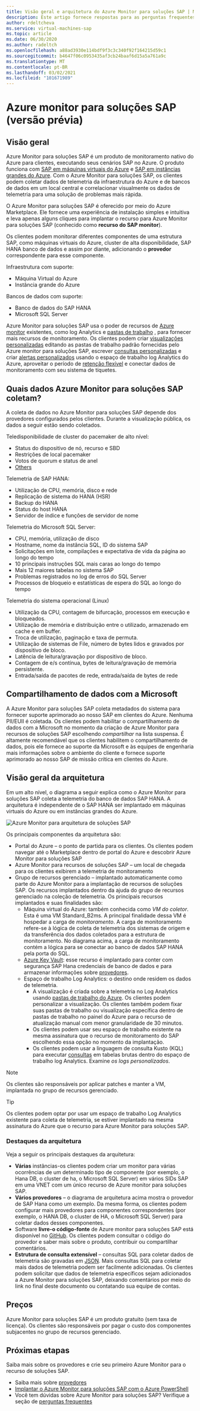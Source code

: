 ```yaml
---
title: Visão geral e arquitetura do Azure Monitor para soluções SAP | Microsoft Docs
description: Este artigo fornece respostas para as perguntas frequentes sobre o Azure monitor para soluções SAP
author: rdeltcheva
ms.service: virtual-machines-sap
ms.topic: article
ms.date: 06/30/2020
ms.author: radeltch
ms.openlocfilehash: a88ad3930e114bdf9f3c3c340f92f164215d59c1
ms.sourcegitcommit: b4647f06c0953435af3cb24baaf6d15a5a761a9c
ms.translationtype: MT
ms.contentlocale: pt-BR
ms.lasthandoff: 03/02/2021
ms.locfileid: "101671989"
---
```

# <a name="azure-monitor-for-sap-solutions-preview"></a>Azure monitor para soluções SAP (versão prévia)

## <a name="overview"></a>Visão geral

Azure Monitor para soluções SAP é um produto de monitoramento nativo do Azure para clientes, executando seus cenários SAP no Azure. O produto funciona com [SAP em máquinas virtuais do Azure](./hana-get-started.md) e [SAP em instâncias grandes do Azure](./hana-overview-architecture.md).
Com o Azure Monitor para soluções SAP, os clientes podem coletar dados de telemetria da infraestrutura do Azure e de bancos de dados em um local central e correlacionar visualmente os dados de telemetria para uma solução de problemas mais rápida.

O Azure Monitor para soluções SAP é oferecido por meio do Azure Marketplace. Ele fornece uma experiência de instalação simples e intuitiva e leva apenas alguns cliques para implantar o recurso para Azure Monitor para soluções SAP (conhecido como **recurso do SAP monitor**).

Os clientes podem monitorar diferentes componentes de uma estrutura SAP, como máquinas virtuais do Azure, cluster de alta disponibilidade, SAP HANA banco de dados e assim por diante, adicionando o **provedor** correspondente para esse componente.

Infraestrutura com suporte:

- Máquina Virtual do Azure
- Instância grande do Azure

Bancos de dados com suporte:
- Banco de dados do SAP HANA
- Microsoft SQL Server

Azure Monitor para soluções SAP usa o poder de recursos de [Azure monitor](../../../azure-monitor/overview.md) existentes, como log Analytics e [pastas de trabalho](../../../azure-monitor/visualize/workbooks-overview.md) , para fornecer mais recursos de monitoramento. Os clientes podem criar [visualizações personalizadas](../../../azure-monitor/visualize/workbooks-overview.md#getting-started) editando as pastas de trabalho padrão fornecidas pelo Azure monitor para soluções SAP, escrever [consultas personalizadas](../../../azure-monitor/logs/log-analytics-tutorial.md) e criar [alertas personalizados](../../../azure-monitor/alerts/tutorial-response.md) usando o espaço de trabalho log Analytics do Azure, aproveitar o período de [retenção flexível](../../../azure-monitor/logs/manage-cost-storage.md#change-the-data-retention-period) e conectar dados de monitoramento com seu sistema de tíquetes.

## <a name="what-data-does-azure-monitor-for-sap-solutions-collect"></a>Quais dados Azure Monitor para soluções SAP coletam?

A coleta de dados no Azure Monitor para soluções SAP depende dos provedores configurados pelos clientes. Durante a visualização pública, os dados a seguir estão sendo coletados.

Teledisponibilidade de cluster do pacemaker de alto nível:
- Status do dispositivo de nó, recurso e SBD
- Restrições de local pacemaker
- Votos de quorum e status de anel
- [Others](https://github.com/ClusterLabs/ha_cluster_exporter/blob/master/doc/metrics.md)

Telemetria de SAP HANA:
- Utilização de CPU, memória, disco e rede
- Replicação de sistema do HANA (HSR)
- Backup do HANA
- Status do host HANA
- Servidor de índice e funções de servidor de nome

Telemetria do Microsoft SQL Server:
- CPU, memória, utilização de disco
- Hostname, nome da instância SQL, ID do sistema SAP
- Solicitações em lote, compilações e expectativa de vida da página ao longo do tempo
- 10 principais instruções SQL mais caras ao longo do tempo
- Mais 12 maiores tabelas no sistema SAP
- Problemas registrados no log de erros do SQL Server
- Processos de bloqueio e estatísticas de espera do SQL ao longo do tempo

Telemetria do sistema operacional (Linux) 
- Utilização da CPU, contagem de bifurcação, processos em execução e bloqueados. 
- Utilização de memória e distribuição entre o utilizado, armazenado em cache e em buffer. 
- Troca de utilização, paginação e taxa de permuta. 
- Utilização de sistemas de File, número de bytes lidos e gravados por dispositivo de bloco. 
- Latência de leitura/gravação por dispositivo de bloco. 
- Contagem de e/s contínua, bytes de leitura/gravação de memória persistente. 
- Entrada/saída de pacotes de rede, entrada/saída de bytes de rede 

## <a name="data-sharing-with-microsoft"></a>Compartilhamento de dados com a Microsoft

A Azure Monitor para soluções SAP coleta metadados do sistema para fornecer suporte aprimorado ao nosso SAP em clientes do Azure. Nenhuma PII/EUII é coletada.
Os clientes podem habilitar o compartilhamento de dados com a Microsoft no momento da criação de Azure Monitor para recursos de soluções SAP escolhendo *compartilhar* na lista suspensa.
É altamente recomendável que os clientes habilitem o compartilhamento de dados, pois ele fornece ao suporte da Microsoft e às equipes de engenharia mais informações sobre o ambiente do cliente e fornece suporte aprimorado ao nosso SAP de missão crítica em clientes do Azure.

## <a name="architecture-overview"></a>Visão geral da arquitetura

Em um alto nível, o diagrama a seguir explica como o Azure Monitor para soluções SAP coleta a telemetria do banco de dados SAP HANA. A arquitetura é independente de o SAP HANA ser implantado em máquinas virtuais do Azure ou em instâncias grandes do Azure.

![Azure Monitor para arquitetura de soluções SAP](./media/azure-monitor-sap/azure-monitor-architecture.png)

Os principais componentes da arquitetura são:
- Portal do Azure – o ponto de partida para os clientes. Os clientes podem navegar até o Marketplace dentro de portal do Azure e descobrir Azure Monitor para soluções SAP
- Azure Monitor para recursos de soluções SAP – um local de chegada para os clientes exibirem a telemetria de monitoramento
- Grupo de recursos gerenciado – implantado automaticamente como parte do Azure Monitor para a implantação de recursos de soluções SAP. Os recursos implantados dentro da ajuda do grupo de recursos gerenciado na coleção de telemetria. Os principais recursos implantados e suas finalidades são:
   - Máquina virtual do Azure: também conhecida como *VM do coletor*. Esta é uma VM Standard_B2ms. A principal finalidade dessa VM é hospedar a carga de *monitoramento*. A carga de monitoramento refere-se à lógica de coleta de telemetria dos sistemas de origem e da transferência dos dados coletados para a estrutura de monitoramento. No diagrama acima, a carga de monitoramento contém a lógica para se conectar ao banco de dados SAP HANA pela porta do SQL.
   - [Azure Key Vault](../../../key-vault/general/basic-concepts.md): esse recurso é implantado para conter com segurança SAP Hana credenciais de banco de dados e para armazenar informações sobre [provedores](./azure-monitor-providers.md).
   - Espaço de trabalho Log Analytics: o destino onde residem os dados de telemetria.
      - A visualização é criada sobre a telemetria no Log Analytics usando [pastas de trabalho do Azure](../../../azure-monitor/visualize/workbooks-overview.md). Os clientes podem personalizar a visualização. Os clientes também podem fixar suas pastas de trabalho ou visualização específica dentro de pastas de trabalho no painel do Azure para o recurso de atualização manual com menor granularidade de 30 minutos.
      - Os clientes podem usar seu espaço de trabalho existente na mesma assinatura que o recurso de monitoramento do SAP escolhendo essa opção no momento da implantação.
      - Os clientes podem usar a linguagem de consulta Kusto (KQL) para executar [consultas](../../../azure-monitor/logs/log-query-overview.md) em tabelas brutas dentro do espaço de trabalho log Analytics. Examine *os logs personalizados*.

> [!Note]
> Os clientes são responsáveis por aplicar patches e manter a VM, implantada no grupo de recursos gerenciado.

> [!Tip]
> Os clientes podem optar por usar um espaço de trabalho Log Analytics existente para coleta de telemetria, se estiver implantado na mesma assinatura do Azure que o recurso para Azure Monitor para soluções SAP.

### <a name="architecture-highlights"></a>Destaques da arquitetura

Veja a seguir os principais destaques da arquitetura:
 - **Várias** instâncias-os clientes podem criar um monitor para várias ocorrências de um determinado tipo de componente (por exemplo, o Hana DB, o cluster de ha, o Microsoft SQL Server) em vários SIDs SAP em uma VNET com um único recurso de Azure monitor para soluções SAP.
 - **Vários provedores** – o diagrama de arquitetura acima mostra o provedor de SAP Hana como um exemplo. Da mesma forma, os clientes podem configurar mais provedores para componentes correspondentes (por exemplo, o HANA DB, o cluster de HA, o Microsoft SQL Server) para coletar dados desses componentes.
 - Software **livre-o código-fonte** de Azure monitor para soluções SAP está disponível no [GitHub](https://github.com/Azure/AzureMonitorForSAPSolutions). Os clientes podem consultar o código do provedor e saber mais sobre o produto, contribuir ou compartilhar comentários.
 - **Estrutura de consulta extensível** – consultas SQL para coletar dados de telemetria são gravadas em [JSON](https://github.com/Azure/AzureMonitorForSAPSolutions/blob/master/sapmon/content/SapHana.json). Mais consultas SQL para coletar mais dados de telemetria podem ser facilmente adicionadas. Os clientes podem solicitar que dados de telemetria específicos sejam adicionados a Azure Monitor para soluções SAP, deixando comentários por meio do link no final deste documento ou contatando sua equipe de contas.

## <a name="pricing"></a>Preços
Azure Monitor para soluções SAP é um produto gratuito (sem taxa de licença). Os clientes são responsáveis por pagar o custo dos componentes subjacentes no grupo de recursos gerenciado.

## <a name="next-steps"></a>Próximas etapas

Saiba mais sobre os provedores e crie seu primeiro Azure Monitor para o recurso de soluções SAP.
 - Saiba mais sobre [provedores](./azure-monitor-providers.md)
 - [Implantar o Azure Monitor para soluções SAP com o Azure PowerShell](azure-monitor-sap-quickstart-powershell.md)
 - Você tem dúvidas sobre Azure Monitor para soluções SAP? Verifique a seção de [perguntas frequentes](./azure-monitor-faq.md)
